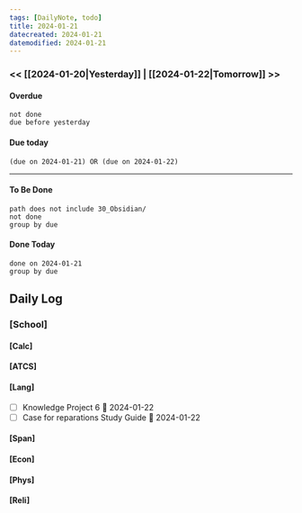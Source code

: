 ```yaml
---
tags: [DailyNote, todo]
title: 2024-01-21
datecreated: 2024-01-21
datemodified: 2024-01-21
---
```


### << [[2024-01-20|Yesterday]] | [[2024-01-22|Tomorrow]] >>

#### Overdue
```tasks
not done
due before yesterday
```
#### Due today

```tasks
(due on 2024-01-21) OR (due on 2024-01-22) 

```
---
#### To Be Done

```tasks
path does not include 30_Obsidian/
not done
group by due
```

#### Done Today

```tasks
done on 2024-01-21
group by due
```

## Daily Log

### [School]

#### [Calc]

#### [ATCS]

#### [Lang]


- [ ] Knowledge Project 6 📅 2024-01-22 
- [ ] Case for reparations Study Guide 📅 2024-01-22 

#### [Span]

#### [Econ]

#### [Phys]

#### [Reli]